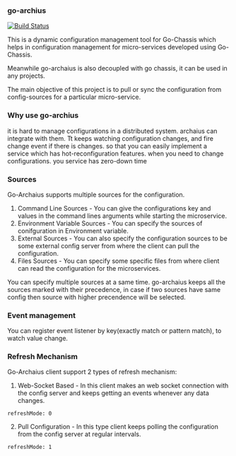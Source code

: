 ### go-archius
[![Build Status](https://travis-ci.org/ServiceComb/go-archaius.svg?branch=master)](https://travis-ci.org/ServiceComb/go-archaius)

This is a dynamic configuration management tool for Go-Chassis which helps in configuration
management for micro-services developed using Go-Chassis. 

Meanwhile go-archaius is also decoupled with go chassis, it can be used in any projects.

The main objective of this project is to pull or sync the configuration from config-sources for a particular
micro-service.

### Why use go-archius
it is hard to manage configurations in a distributed system. archaius can integrate with them. Tt  keeps watching configuration changes, and fire change event if there is changes. 
so that you can easily implement a service which has hot-reconfiguration features. when you need to change configurations. you service has zero-down time

### Sources
Go-Archaius  supports multiple sources for the configuration.

1. Command Line Sources - You can give the configurations key and values in the command lines arguments 
while starting the microservice.
2. Environment Variable Sources - You can specify the sources of conifguration in Environment variable.
3. External Sources - You can also specify the configuration sources to be some 
external config server from where the client can pull the configuration.
4. Files Sources - You can specify some specific files from where client can read 
the configuration for the microservices.

You can specify multiple sources at a same time. go-archaius keeps all 
the sources marked with their precedence,  in case if two sources have same config
then source with higher precendence will be selected.

### Event management
You can register event listener by key(exactly match or pattern match), to watch value change.

 


### Refresh Mechanism
Go-Archaius client support 2 types of refresh mechanism:
1. Web-Socket Based - In this client makes an web socket connection with
the config server and keeps getting an events whenever any data changes.
```
refreshMode: 0
```
2. Pull Configuration - In this type client keeps polling the configuration from
the config server at regular intervals.
```
refreshMode: 1
```
